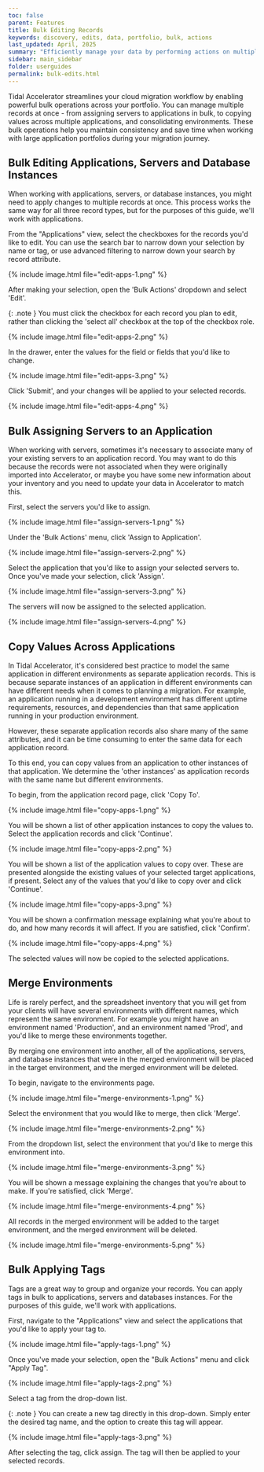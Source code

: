 ```yaml
---
toc: false
parent: Features
title: Bulk Editing Records
keywords: discovery, edits, data, portfolio, bulk, actions
last_updated: April, 2025
summary: "Efficiently manage your data by performing actions on multiple records simultaneously"
sidebar: main_sidebar
folder: userguides
permalink: bulk-edits.html
---
```


Tidal Accelerator streamlines your cloud migration workflow by enabling powerful bulk operations across your portfolio. You can manage multiple records at once - from assigning servers to applications in bulk, to copying values across multiple applications, and consolidating environments. These bulk operations help you maintain consistency and save time when working with large application portfolios during your migration journey.

## Bulk Editing Applications, Servers and Database Instances

When working with applications, servers, or database instances, you might need to apply changes to multiple records at once. This process works the same way for all three record types, but for the purposes of this guide, we'll work with applications.

From the "Applications" view, select the checkboxes for the records you'd like to edit. You can use the search bar to narrow down your selection by name or tag, or use advanced filtering to narrow down your search by record attribute.

{% include image.html file="edit-apps-1.png" %}
<br>

After making your selection, open the 'Bulk Actions' dropdown and select 'Edit'.

{: .note }
You must click the checkbox for each record you plan to edit, rather than clicking the 'select all' checkbox at the top of the checkbox role.

{% include image.html file="edit-apps-2.png" %}
<br>

In the drawer, enter the values for the field or fields that you'd like to change.

{% include image.html file="edit-apps-3.png" %}
<br>

Click 'Submit', and your changes will be applied to your selected records.

{% include image.html file="edit-apps-4.png" %}

## Bulk Assigning Servers to an Application

When working with servers, sometimes it's necessary to associate many of your existing servers to an application record. You may want to do this because the records were not associated when they were originally imported into Accelerator, or maybe you have some new information about your inventory and you need to update your data in Accelerator to match this.

First, select the servers you'd like to assign.

{% include image.html file="assign-servers-1.png" %}
<br>

Under the 'Bulk Actions' menu, click 'Assign to Application'.

{% include image.html file="assign-servers-2.png" %}
<br>

Select the application that you'd like to assign your selected servers to. Once you've made your selection, click 'Assign'. 

{% include image.html file="assign-servers-3.png" %}
<br>

The servers will now be assigned to the selected application.

{% include image.html file="assign-servers-4.png" %}
<br>

## Copy Values Across Applications

In Tidal Accelerator, it's considered best practice to model the same application in different environments as separate application records. This is because separate instances of an application in different environments can have different needs when it comes to planning a migration. For example, an application running in a development environment has different uptime requirements, resources, and dependencies than that same application running in your production environment.

However, these separate application records also share many of the same attributes, and it can be time consuming to enter the same data for each application record.

To this end, you can copy values from an application to other instances of that application. We determine the 'other instances' as application records with the same name but different environments.

To begin, from the application record page, click 'Copy To'.

{% include image.html file="copy-apps-1.png" %}
<br>

You will be shown a list of other application instances to copy the values to. Select the application records and click 'Continue'.

{% include image.html file="copy-apps-2.png" %}
<br>

You will be shown a list of the application values to copy over. These are presented alongside the existing values of your selected target applications, if present. Select any of the values that you'd like to copy over and click 'Continue'.

{% include image.html file="copy-apps-3.png" %}
<br>

You will be shown a confirmation message explaining what you're about to do, and how many records it will affect. If you are satisfied, click 'Confirm'.

{% include image.html file="copy-apps-4.png" %}
<br>

The selected values will now be copied to the selected applications.

## Merge Environments

Life is rarely perfect, and the spreadsheet inventory that you will get from your clients will have several environments with different names, which represent the same environment. For example you might have an environment named 'Production', and an environment named 'Prod', and you'd like to merge these environments together.

By merging one environment into another, all of the applications, servers, and database instances that were in the merged environment will be placed in the target environment, and the merged environment will be deleted.

To begin, navigate to the environments page.

{% include image.html file="merge-environments-1.png" %}
<br>

Select the environment that you would like to merge, then click 'Merge'.

{% include image.html file="merge-environments-2.png" %}
<br>

From the dropdown list, select the environment that you'd like to merge this environment into.

{% include image.html file="merge-environments-3.png" %}
<br>

You will be shown a message explaining the changes that you're about to make. If you're satisfied, click 'Merge'.

{% include image.html file="merge-environments-4.png" %}
<br>

All records in the merged environment will be added to the target environment, and the merged environment will be deleted.

{% include image.html file="merge-environments-5.png" %}

## Bulk Applying Tags

Tags are a great way to group and organize your records. You can apply tags in bulk to applications, servers and databases instances. For the purposes of this guide, we'll work with applications.

First, navigate to the "Applications" view and select the applications that you'd like to apply your tag to. 

{% include image.html file="apply-tags-1.png" %}
<br>

Once you've made your selection, open the "Bulk Actions" menu and click "Apply Tag".

{% include image.html file="apply-tags-2.png" %}
<br>

Select a tag from the drop-down list. 

{: .note }
You can create a new tag directly in this drop-down. Simply enter the desired tag name, and the option to create this tag will appear.

{% include image.html file="apply-tags-3.png" %}
<br>

After selecting the tag, click assign. The tag will then be applied to your selected records.
